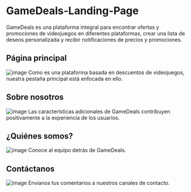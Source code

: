 # GameDeals-Landing-Page
GameDeals es una plataforma integral para encontrar ofertas y promociones de videojuegos en diferentes plataformas, crear una lista de deseos personalizada y recibir notificaciones de precios y promociones.

## Página principal
![image](https://user-images.githubusercontent.com/91223158/235663882-9244505e-73c8-4d47-8fc9-f607d30cc5e3.png)
Como es una plataforma basada en descuentos de videojuegos, nuestra pestaña principal está enfocada en ello.

## Sobre nosotros
![image](https://user-images.githubusercontent.com/91223158/235664245-e4e02885-5b1f-49a2-be4c-2f2e131387b3.png)
Las características adicionales de GameDeals contribuyen positivamente a la experiencia de los usuarios.

## ¿Quiénes somos?
![image](https://user-images.githubusercontent.com/91223158/235664461-aaa67b79-721f-41a5-adab-77c085460ddf.png)
Conoce al equipo detrás de GameDeals.

## Contáctanos
![image](https://user-images.githubusercontent.com/91223158/235664559-e009c730-e57d-48f4-8938-666fcd45ba00.png)
Envíanos tus comentarios a nuestros canales de contacto.